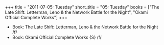 +++
title = "2011-07-05: Tuesday"
short_title = "05: Tuesday"
books = ["The Late Shift: Letterman, Leno & the Network Battle for the Night", "Okami Official Complete Works"]
+++


* Book: The Late Shift: Letterman, Leno & the Network Battle for the Night /f/
* Book: Okami Official Complete Works {S} /f/
